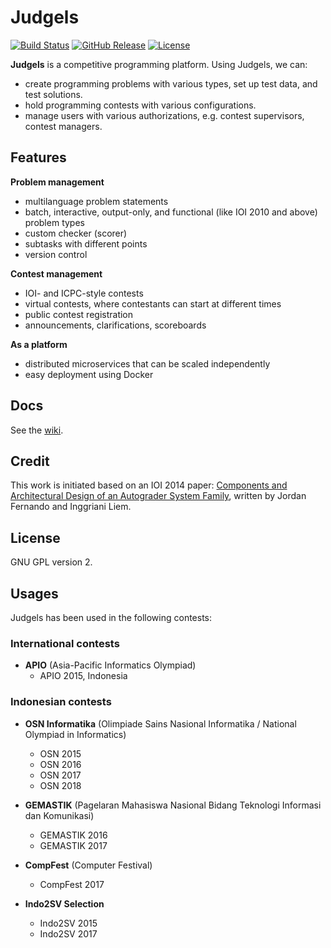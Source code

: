 # Judgels

[![Build Status](https://img.shields.io/travis/ia-toki/judgels/master.svg)](https://travis-ci.org/ia-toki/judgels)
[![GitHub Release](https://img.shields.io/github/tag/ia-toki/judgels.svg)](https://github.com/ia-toki/judgels/releases)
[![License](https://img.shields.io/github/license/ia-toki/judgels.svg)](https://github.com/ia-toki/judgels/blob/master/LICENSE.txt)

**Judgels** is a competitive programming platform. Using Judgels, we can:

- create programming problems with various types, set up test data, and test solutions.
- hold programming contests with various configurations.
- manage users with various authorizations, e.g. contest supervisors, contest managers.

## Features

**Problem management**
- multilanguage problem statements
- batch, interactive, output-only, and functional (like IOI 2010 and above) problem types
- custom checker (scorer)
- subtasks with different points
- version control

**Contest management**
- IOI- and ICPC-style contests
- virtual contests, where contestants can start at different times
- public contest registration
- announcements, clarifications, scoreboards

**As a platform**
- distributed microservices that can be scaled independently
- easy deployment using Docker

## Docs

See the [wiki](https://github.com/ia-toki/judgels/wiki).

## Credit

This work is initiated based on an IOI 2014 paper: [Components and Architectural Design
of an Autograder System Family](http://www.ioinformatics.org/oi/pdf/v8_2014_69_80.pdf), written by Jordan Fernando and Inggriani Liem.

## License

GNU GPL version 2.

## Usages

Judgels has been used in the following contests:

### International contests

- **APIO** (Asia-Pacific Informatics Olympiad)
  - APIO 2015, Indonesia

### Indonesian contests

- **OSN Informatika** (Olimpiade Sains Nasional Informatika / National Olympiad in Informatics)
  - OSN 2015
  - OSN 2016
  - OSN 2017
  - OSN 2018

- **GEMASTIK** (Pagelaran Mahasiswa Nasional Bidang Teknologi Informasi dan Komunikasi)
  - GEMASTIK 2016
  - GEMASTIK 2017

- **CompFest** (Computer Festival)
  - CompFest 2017

- **Indo2SV Selection**
  - Indo2SV 2015
  - Indo2SV 2017

